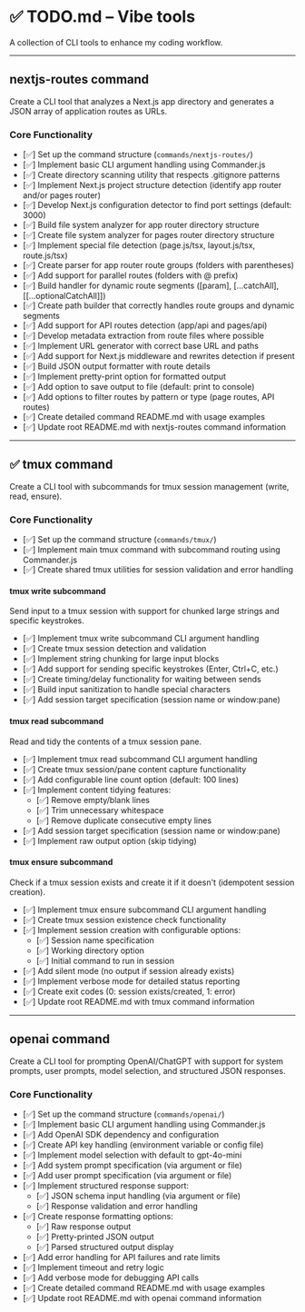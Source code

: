 # ✅ TODO.md – Vibe tools

A collection of CLI tools to enhance my coding workflow.

---

## nextjs-routes command

Create a CLI tool that analyzes a Next.js app directory and generates a JSON array of application routes as URLs.

### Core Functionality

- [✅] Set up the command structure (`commands/nextjs-routes/`)
- [✅] Implement basic CLI argument handling using Commander.js
- [✅] Create directory scanning utility that respects .gitignore patterns
- [✅] Implement Next.js project structure detection (identify app router and/or pages router)
- [✅] Develop Next.js configuration detector to find port settings (default: 3000)
- [✅] Build file system analyzer for app router directory structure
- [✅] Create file system analyzer for pages router directory structure
- [✅] Implement special file detection (page.js/tsx, layout.js/tsx, route.js/tsx)
- [✅] Create parser for app router route groups (folders with parentheses)
- [✅] Add support for parallel routes (folders with @ prefix)
- [✅] Build handler for dynamic route segments ([param], [...catchAll], [[...optionalCatchAll]])
- [✅] Create path builder that correctly handles route groups and dynamic segments
- [✅] Add support for API routes detection (app/api and pages/api)
- [✅] Develop metadata extraction from route files where possible
- [✅] Implement URL generator with correct base URL and paths
- [✅] Add support for Next.js middleware and rewrites detection if present
- [✅] Build JSON output formatter with route details
- [✅] Implement pretty-print option for formatted output
- [✅] Add option to save output to file (default: print to console)
- [✅] Add options to filter routes by pattern or type (page routes, API routes)
- [✅] Create detailed command README.md with usage examples
- [✅] Update root README.md with nextjs-routes command information

---

## ✅ tmux command

Create a CLI tool with subcommands for tmux session management (write, read, ensure).

### Core Functionality

- [✅] Set up the command structure (`commands/tmux/`)
- [✅] Implement main tmux command with subcommand routing using Commander.js
- [✅] Create shared tmux utilities for session validation and error handling

#### tmux write subcommand

Send input to a tmux session with support for chunked large strings and specific keystrokes.

- [✅] Implement tmux write subcommand CLI argument handling
- [✅] Create tmux session detection and validation
- [✅] Implement string chunking for large input blocks
- [✅] Add support for sending specific keystrokes (Enter, Ctrl+C, etc.)
- [✅] Create timing/delay functionality for waiting between sends
- [✅] Build input sanitization to handle special characters
- [✅] Add session target specification (session name or window:pane)

#### tmux read subcommand

Read and tidy the contents of a tmux session pane.

- [✅] Implement tmux read subcommand CLI argument handling
- [✅] Create tmux session/pane content capture functionality
- [✅] Add configurable line count option (default: 100 lines)
- [✅] Implement content tidying features:
  - [✅] Remove empty/blank lines
  - [✅] Trim unnecessary whitespace
  - [✅] Remove duplicate consecutive empty lines
- [✅] Add session target specification (session name or window:pane)
- [✅] Implement raw output option (skip tidying)

#### tmux ensure subcommand

Check if a tmux session exists and create it if it doesn't (idempotent session creation).

- [✅] Implement tmux ensure subcommand CLI argument handling
- [✅] Create tmux session existence check functionality
- [✅] Implement session creation with configurable options:
  - [✅] Session name specification
  - [✅] Working directory option
  - [✅] Initial command to run in session
- [✅] Add silent mode (no output if session already exists)
- [✅] Implement verbose mode for detailed status reporting
- [✅] Create exit codes (0: session exists/created, 1: error)
- [✅] Update root README.md with tmux command information

---

## openai command

Create a CLI tool for prompting OpenAI/ChatGPT with support for system prompts, user prompts, model selection, and structured JSON responses.

### Core Functionality

- [✅] Set up the command structure (`commands/openai/`)
- [✅] Implement basic CLI argument handling using Commander.js
- [✅] Add OpenAI SDK dependency and configuration
- [✅] Create API key handling (environment variable or config file)
- [✅] Implement model selection with default to gpt-4o-mini
- [✅] Add system prompt specification (via argument or file)
- [✅] Add user prompt specification (via argument or file)
- [✅] Implement structured response support:
  - [✅] JSON schema input handling (via argument or file)
  - [✅] Response validation and error handling
- [✅] Create response formatting options:
  - [✅] Raw response output
  - [✅] Pretty-printed JSON output
  - [✅] Parsed structured output display
- [✅] Add error handling for API failures and rate limits
- [✅] Implement timeout and retry logic
- [✅] Add verbose mode for debugging API calls
- [✅] Create detailed command README.md with usage examples
- [✅] Update root README.md with openai command information
